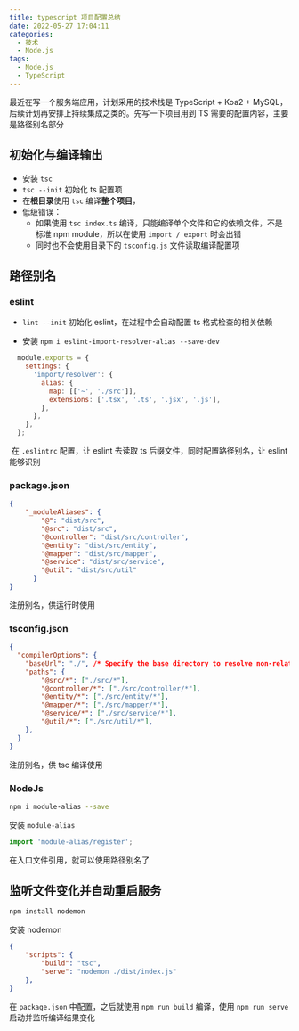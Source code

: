 ```yaml
---
title: typescript 项目配置总结
date: 2022-05-27 17:04:11
categories:
  - 技术
  - Node.js
tags:
  - Node.js
  - TypeScript
---
```


最近在写一个服务端应用，计划采用的技术栈是 TypeScript + Koa2 + MySQL，后续计划再安排上持续集成之类的。先写一下项目用到 TS 需要的配置内容，主要是路径别名部分



## 初始化与编译输出

- 安装 `tsc`
- `tsc --init` 初始化 ts 配置项
- 在**根目录**使用 `tsc` 编译**整个项目**，
- 低级错误：
  - 如果使用 `tsc index.ts` 编译，只能编译单个文件和它的依赖文件，不是标准 npm module，所以在使用 `import / export` 时会出错
  - 同时也不会使用目录下的 `tsconfig.js` 文件读取编译配置项



<!--more-->



## 路径别名

### eslint

- `lint --init` 初始化 eslint，在过程中会自动配置 ts 格式检查的相关依赖

- 安装 `npm i eslint-import-resolver-alias --save-dev`

  

``` js
  module.exports = {
    settings: {
      'import/resolver': {
        alias: {
          map: [['~', './src']],
          extensions: ['.tsx', '.ts', '.jsx', '.js'],
        },
      },
    },
  };
```

​	在 `.eslintrc` 配置，让 eslint 去读取 ts 后缀文件，同时配置路径别名，让 eslint 能够识别

### package.json

```json
{
    "_moduleAliases": {
        "@": "dist/src",
        "@src": "dist/src",
        "@controller": "dist/src/controller",
        "@entity": "dist/src/entity",
        "@mapper": "dist/src/mapper",
        "@service": "dist/src/service",
        "@util": "dist/src/util"
      }
}
```

注册别名，供运行时使用



### tsconfig.json

```json
{
  "compilerOptions": {
    "baseUrl": "./", /* Specify the base directory to resolve non-relative module names. */
    "paths": {
        "@src/*": ["./src/*"],
        "@controller/*": ["./src/controller/*"],
        "@entity/*": ["./src/entity/*"],
        "@mapper/*": ["./src/mapper/*"],
        "@service/*": ["./src/service/*"],
        "@util/*": ["./src/util/*"],
    },
  }
}
```

注册别名，供 tsc 编译使用



### NodeJs

```bash
npm i module-alias --save
```

安装 `module-alias`



```ts
import 'module-alias/register';
```

在入口文件引用，就可以使用路径别名了



## 监听文件变化并自动重启服务

```bash
npm install nodemon
```

安装 nodemon



```json
{
    "scripts": {
        "build": "tsc",
        "serve": "nodemon ./dist/index.js"
    },
}
```

在 `package.json` 中配置，之后就使用 `npm run build` 编译，使用 `npm run serve` 启动并监听编译结果变化
